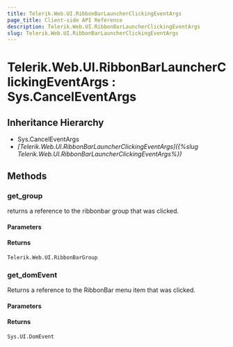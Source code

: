 ```yaml
---
title: Telerik.Web.UI.RibbonBarLauncherClickingEventArgs
page_title: Client-side API Reference
description: Telerik.Web.UI.RibbonBarLauncherClickingEventArgs
slug: Telerik.Web.UI.RibbonBarLauncherClickingEventArgs
---
```


# Telerik.Web.UI.RibbonBarLauncherClickingEventArgs : Sys.CancelEventArgs

## Inheritance Hierarchy

* Sys.CancelEventArgs
* *[Telerik.Web.UI.RibbonBarLauncherClickingEventArgs]({%slug Telerik.Web.UI.RibbonBarLauncherClickingEventArgs%})*

## Methods

### get_group

returns a reference to the ribbonbar group that was clicked.

#### Parameters

#### Returns

`Telerik.Web.UI.RibbonBarGroup`

### get_domEvent

Returns a reference to the RibbonBar menu item that was clicked.

#### Parameters

#### Returns

`Sys.UI.DomEvent` 